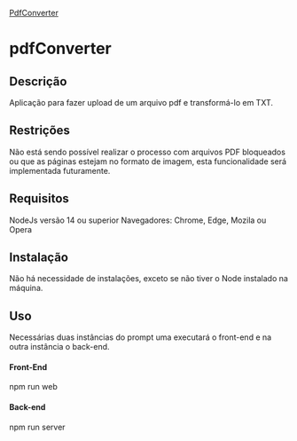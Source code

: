 [PdfConverter](https://imgur.com/mlBBIIJ)
# pdfConverter

## Descrição
Aplicação para fazer upload de um arquivo pdf e transformá-lo em TXT. 

## Restrições
Não está sendo possível realizar o processo com arquivos PDF bloqueados ou que as páginas estejam no formato de imagem, esta funcionalidade será implementada futuramente.

## Requisitos
NodeJs versão 14 ou superior
Navegadores: Chrome, Edge, Mozila ou Opera

## Instalação
Não há necessidade de instalações, exceto se não tiver o Node instalado na máquina.

## Uso
Necessárias duas instâncias do prompt uma executará o front-end e na outra instância o back-end.
#### Front-End
npm run web
#### Back-end
npm run server

